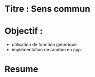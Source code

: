 # Titre : Sens commun

# Objectif : 
- utilisation de fonction generique
- implementation de random en cpp

# Resume